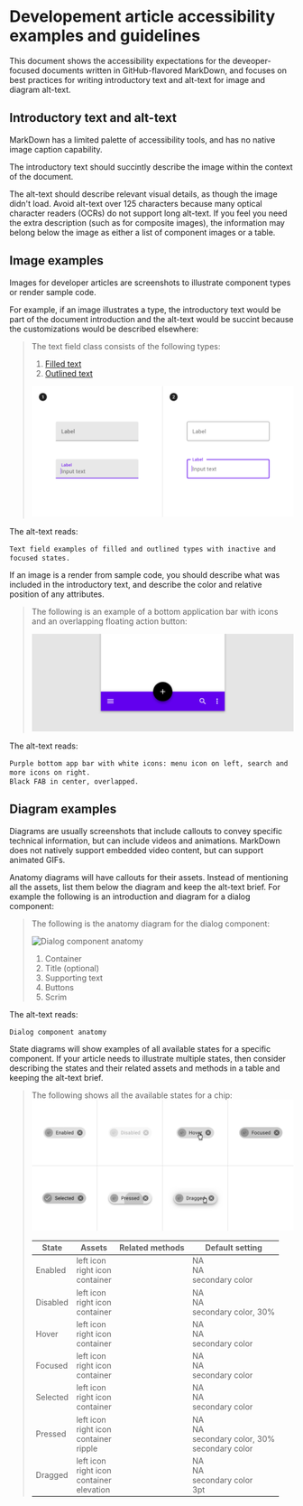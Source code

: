 # Developement article accessibility examples and guidelines

This document shows the accessibility expectations for the deveoper-focused documents written in GitHub-flavored MarkDown, and focuses on best practices for writing introductory text and alt-text for image and diagram alt-text.

## Introductory text and alt-text

MarkDown has a limited palette of accessibility tools, and has no native image caption capability.

The introductory text should succintly describe the image within the context of the document.

The alt-text should describe relevant visual details, as though the image didn't load. Avoid alt-text over 125 characters because many optical character readers (OCRs) do not support long alt-text. If you feel you need the extra description (such as for composite images), the information may belong below the image as either a list of component images or a table.

## Image examples

Images for developer articles are screenshots to illustrate component types or render sample code. 

For example, if an image illustrates a type, the introductory text would be part of the document introduction and the alt-text would be succint because the customizations would be described elsewhere:

> The text field class consists of the following types:
>
> 1. [Filled text](#filled-text)
> 1. [Outlined text](#outlined-text)
>
> ![Text fields examples of filled and outlined types with inactive and focused states.](accessibility-assets/text-field-generic.png)

The alt-text reads:

	Text field examples of filled and outlined types with inactive and focused states.

If an image is a render from sample code, you should describe what was included in the introductory text, and describe the color and relative position of any attributes.

> The following is an example of a bottom application bar with icons and an overlapping floating action button:
>
> ![Purple bottom app bar with white icons and an overlapping centered black floating action button. App bar has a 3 white icons: menu icon on left, search and more icons on right.](accessibility-assets/bottom-nav-example.png)

The alt-text reads:

	Purple bottom app bar with white icons: menu icon on left, search and more icons on right.
	Black FAB in center, overlapped.


## Diagram examples

Diagrams are usually screenshots that include callouts to convey specific technical information, but can include videos and animations. MarkDown does not natively support embedded video content, but can support animated GIFs.

Anatomy diagrams will have callouts for their assets. Instead of mentioning all the assets, list them below the diagram and keep the alt-text brief. For example the following is an introduction and diagram for a dialog component:

> The following is the anatomy diagram for the dialog component:
>
> ![Dialog component anatomy
](accessibility-assets/dialogs-anatomy-diagram-example.png)
>
> 1. Container
> 1. Title (optional)
> 1. Supporting text
> 1. Buttons
> 1. Scrim
>
>


The alt-text reads:

	Dialog component anatomy


State diagrams will show examples of all available states for a specific component. If your article needs to illustrate multiple states, then consider describing the states and their related assets and methods in a table and keeping the alt-text brief.

> The following shows all the available states for a chip:
> ![Chip states include enabled, disabled, hover, focused, selected, pressed, and dragged](accessibility-assets/chips-states-example.png)
>
> | State | Assets | Related methods| Default setting |
> | --- | --- | --- | --- |
> | Enabled| left icon<br>right icon<br>container | | NA<br>NA<br>secondary color |
> | Disabled| left icon<br>right icon<br>container | | NA<br>NA<br>secondary color, 30% |
> | Hover| left icon<br>right icon<br>container | | NA<br>NA<br>secondary color |
> | Focused| left icon<br>right icon<br>container | | NA<br>NA<br>secondary color |
> | Selected | left icon<br>right icon<br>container | | NA<br>NA<br>secondary color |
> | Pressed| left icon<br>right icon<br>container<br>ripple | | NA<br>NA<br>secondary color, 30%<br>secondary color |
> | Dragged | left icon<br>right icon<br>container<br>elevation | | NA<br>NA<br>secondary color<br>3pt |




